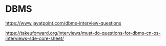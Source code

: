 # DBMS

https://www.javatpoint.com/dbms-interview-questions

https://takeuforward.org/interviews/must-do-questions-for-dbms-cn-os-interviews-sde-core-sheet/
